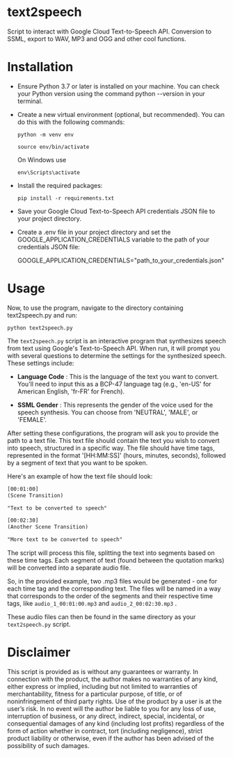 # text2speech
Script to interact with Google Cloud Text-to-Speech API. Conversion to SSML, export to WAV, MP3 and OGG and other cool functions.

# Installation

* Ensure Python 3.7 or later is installed on your machine. You can check your Python version using the command python --version in your terminal.
* Create a new virtual environment (optional, but recommended). You can do this with the following commands:

  `python -m venv env`
  
  `source env/bin/activate`
  
  On Windows use 
  
    `env\Scripts\activate`

* Install the required packages:

  `pip install -r requirements.txt`

* Save your Google Cloud Text-to-Speech API credentials JSON file to your project directory.
* Create a .env file in your project directory and set the GOOGLE_APPLICATION_CREDENTIALS variable to the path of your credentials JSON file:

  GOOGLE_APPLICATION_CREDENTIALS="path_to_your_credentials.json"


# Usage

Now, to use the program, navigate to the directory containing text2speech.py and run:

  `python text2speech.py`

The `text2speech.py` script is an interactive program that synthesizes speech from text using Google's Text-to-Speech API. When run, it will prompt you with several questions to determine the settings for the synthesized speech. These settings include:

-  **Language Code** : This is the language of the text you want to convert. You'll need to input this as a BCP-47 language tag (e.g., 'en-US' for American English, 'fr-FR' for French).


-  **SSML Gender** : This represents the gender of the voice used for the speech synthesis. You can choose from 'NEUTRAL', 'MALE', or 'FEMALE'.



After setting these configurations, the program will ask you to provide the path to a text file. This text file should contain the text you wish to convert into speech, structured in a specific way. The file should have time tags, represented in the format '[HH:MM:SS]' (hours, minutes, seconds), followed by a segment of text that you want to be spoken.

Here's an example of how the text file should look:


```txt
[00:01:00]
(Scene Transition)

"Text to be converted to speech"

[00:02:30]
(Another Scene Transition)

"More text to be converted to speech"
```
The script will process this file, splitting the text into segments based on these time tags. Each segment of text (found between the quotation marks) will be converted into a separate audio file.

So, in the provided example, two .mp3 files would be generated - one for each time tag and the corresponding text. The files will be named in a way that corresponds to the order of the segments and their respective time tags, like `audio_1_00:01:00.mp3` and `audio_2_00:02:30.mp3` .

These audio files can then be found in the same directory as your `text2speech.py` script.


# Disclaimer

This script is provided as is without any guarantees or warranty. In connection with the product, the author makes no warranties of any kind, either express or implied, including but not limited to warranties of merchantability, fitness for a particular purpose, of title, or of noninfringement of third party rights. Use of the product by a user is at the user’s risk. In no event will the author be liable to you for any loss of use, interruption of business, or any direct, indirect, special, incidental, or consequential damages of any kind (including lost profits) regardless of the form of action whether in contract, tort (including negligence), strict product liability or otherwise, even if the author has been advised of the possibility of such damages.
